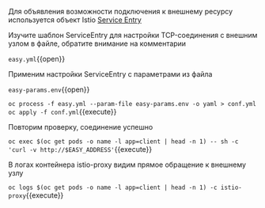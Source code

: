Для объявления возможности подключения к внешнему ресурсу используется объект
Istio <a target="_blank" href="https://istio.io/latest/docs/reference/config/networking/service-entry/">Service Entry</a>

Изучите шаблон ServiceEntry для настройки TCP-соединения с внешним узлом в файле, обратите внимание на комментарии

`easy.yml`{{open}}

Применим настройки ServiceEntry с параметрами из файла

`easy-params.env`{{open}}

`oc process -f easy.yml --param-file easy-params.env -o yaml > conf.yml
oc apply -f conf.yml`{{execute}}

Повторим проверку, соединение успешно

`oc exec $(oc get pods -o name -l app=client | head -n 1) -- sh -c 'curl -v http://$EASY_ADDRESS'`{{execute}}

В логах контейнера istio-proxy видим прямое обращение к внешнему узлу

`oc logs $(oc get pods -o name -l app=client | head -n 1) -c istio-proxy`{{execute}}
